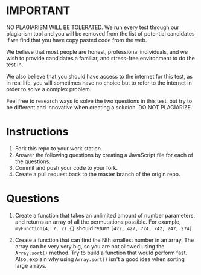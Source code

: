 # IMPORTANT

NO PLAGIARISM WILL BE TOLERATED. We run every test through our plagiarism tool and you will be removed from the list of potential candidates if we find that you have copy pasted code from the web.

We believe that most people are honest, professional individuals, and we wish to provide candidates a familiar, and stress-free environment to do the test in.

We also believe that you should have access to the internet for this test, as in real life, you will sometimes have no choice but to refer to the internet in order to solve a complex problem.

Feel free to research ways to solve the two questions in this test, but try to be different and innovative when creating a solution. DO NOT PLAGIARIZE.

# Instructions

1. Fork this repo to your work station.
2. Answer the following questions by creating a JavaScript file for each of the questions.
3. Commit and push your code to your fork.
4. Create a pull request back to the master branch of the origin repo.

# Questions

1. Create a function that takes an unlimited amount of number parameters, and returns an array of all the permutations possible. For example, `myFunction(4, 7, 2) {}` should return `[472, 427, 724, 742, 247, 274]`.

2. Create a function that can find the Nth smallest number in an array. The array can be very very big, so you are not allowed using the `Array.sort()` method. Try to build a function that would perform fast. Also, explain why using `Array.sort()` isn't a good idea when sorting large arrays.
